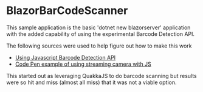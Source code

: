# BlazorBarCodeScanner

This sample application is the basic 'dotnet new blazorserver' application with the added capability of using the experimental Barcode Detection API.

The following sources were used to help figure out how to make this work
* [Using Javascript Barcode Detection API](https://www.educative.io/answers/how-to-use-javascript-barcode-detection-api)
* [Code Pen example of using streaming camera with JS](https://codepen.io/rebelchris/pen/jOyJOzr)

This started out as leveraging QuakkaJS to do barcode scanning but results were so hit and miss (almost all miss) that it was not a viable option.
